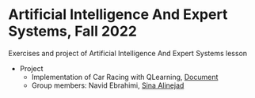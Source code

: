 # Artificial Intelligence And Expert Systems, Fall 2022
Exercises and project of Artificial Intelligence And Expert Systems lesson


- Project
  - Implementation of Car Racing with QLearning, [Document](https://www.gymlibrary.dev/environments/box2d/car_racing/)
  - Group members: Navid Ebrahimi, [Sina Alinejad](https://www.linkedin.com/in/sina-alinejad/)